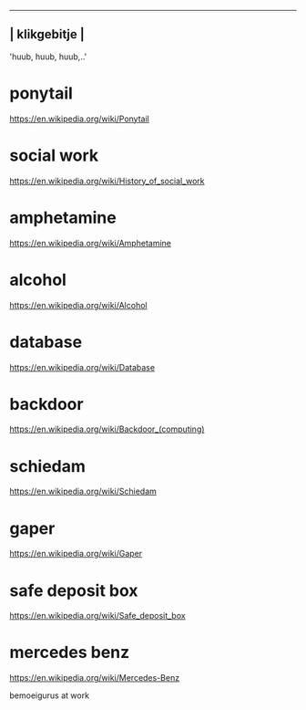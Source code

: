 ---------------
| klikgebitje |
---------------

'huub, huub, huub,..' 


# ponytail
https://en.wikipedia.org/wiki/Ponytail

# social work
https://en.wikipedia.org/wiki/History_of_social_work

# amphetamine
https://en.wikipedia.org/wiki/Amphetamine

# alcohol
https://en.wikipedia.org/wiki/Alcohol

# database
https://en.wikipedia.org/wiki/Database

# backdoor
https://en.wikipedia.org/wiki/Backdoor_(computing)

# schiedam
https://en.wikipedia.org/wiki/Schiedam

# gaper
https://en.wikipedia.org/wiki/Gaper

# safe deposit box
https://en.wikipedia.org/wiki/Safe_deposit_box

# mercedes benz
https://en.wikipedia.org/wiki/Mercedes-Benz

bemoeigurus at work
